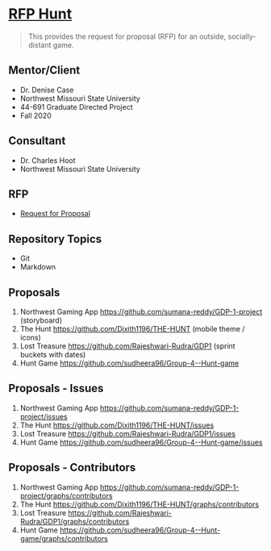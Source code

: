 # [RFP Hunt](https://github.com/denisecase/rfp-hunt)

> This provides the request for proposal (RFP) for an outside, socially-distant game.

## Mentor/Client

- Dr. Denise Case
- Northwest Missouri State University
- 44-691 Graduate Directed Project 
- Fall 2020

## Consultant

- Dr. Charles Hoot
- Northwest Missouri State University

## RFP

- [Request for Proposal](https://github.com/denisecase/rfp-hunt/blob/master/rfp-hunt.md)

## Repository Topics

- Git
- Markdown

## Proposals

1. Northwest Gaming App https://github.com/sumana-reddy/GDP-1-project (storyboard)
1. The Hunt https://github.com/Dixith1196/THE-HUNT (mobile theme / icons)
3. Lost Treasure https://github.com/Rajeshwari-Rudra/GDP1 (sprint buckets with dates)
4. Hunt Game https://github.com/sudheera96/Group-4--Hunt-game

## Proposals - Issues 

1. Northwest Gaming App https://github.com/sumana-reddy/GDP-1-project/issues
1. The Hunt https://github.com/Dixith1196/THE-HUNT/issues
3. Lost Treasure https://github.com/Rajeshwari-Rudra/GDP1/issues
4. Hunt Game https://github.com/sudheera96/Group-4--Hunt-game/issues

## Proposals - Contributors 

1. Northwest Gaming App https://github.com/sumana-reddy/GDP-1-project/graphs/contributors
1. The Hunt https://github.com/Dixith1196/THE-HUNT/graphs/contributors
3. Lost Treasure https://github.com/Rajeshwari-Rudra/GDP1/graphs/contributors
4. Hunt Game https://github.com/sudheera96/Group-4--Hunt-game/graphs/contributors
